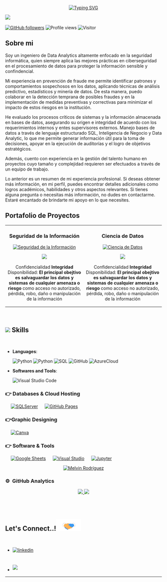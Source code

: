 <p align="center">
  <a href="https://github.com/Melvin-Rodriguez/readme-typing-svg"><img src="https://readme-typing-svg.herokuapp.com?font=Zilla+Slab&duration=3000&pause=5000&color=cyan&size=35&center=true&vCenter=true&width=900&height=35&lines=Hola;Te+doy+la+bienvenida+a+mi+perfil+y+portafolio+de+proyectos" alt="Typing SVG"></a>
</p>

<img src="https://github-production-user-asset-6210df.s3.amazonaws.com/111929312/249653774-76261d23-7cf5-446e-b82c-1b17a2d423e3.png">

<br>

[![GitHub followers](https://img.shields.io/github/followers/Melvin-Rodriguez?style=social)](https://github.com/Melvin-Rodriguez)
![Profile views](https://komarev.com/ghpvc/?username=Melvin-Rodriguez&label=Profile%20views&color=0e75b6&style=flat)
![Visitor](https://visitor-badge.laobi.icu/badge?page_id=Melvin-Rodriguez.repoName)
<!--<img src="https://komarev.com/ghpvc/?username=Melvin-Rodriguez&label=Profile%20views&color=0e75b6&style=flat" alt="MelvinRodriguez" /> -->




## Sobre mi

Soy un ingeniero de Data Analytics altamente enfocado en la seguridad informática, quien siempre aplica las mejores prácticas en ciberseguridad en el procesamiento de datos para proteger la información sensible y confindencial. 

Mi experiencia en prevención de fraude me permite identificar patrones y comportamientos sospechosos en los datos, aplicando técnicas de análisis predictivo, estadísticos y minería de datos. De esta manera, puedo colaborar en la detección temprana de posibles fraudes y en la implementación de medidas preventivas y correctivas para minimizar el impacto de estos riesgos en la institución.

He evaluado los procesos críticos de sistemas y la información almacenada en bases de datos, asegurando su origen e integridad de acuerdo con los requerimientos internos y entes supervisores externos. Manejo bases de datos a través de lenguaje estructurado SQL, Inteligencia de Negocio y Data Analytic, lo que me permite generar información útil para la toma de decisiones, apoyar en la ejecución de auditorías y el logro de objetivos estratégicos.

Además, cuento con experiencia en la gestión del talento humano en proyectos cuyo tamaño y complejidad requieren ser efectuados a través de un equipo de trabajo. 

Lo anterior es un resumen de mi experiencia profesional. Si deseas obtener más información, en mi perfil, puedes encontrar detalles adicionales como logros académicos, habilidades y otros aspectos relevantes. Si tienes alguna pregunta o necesitas más información, no dudes en contactarme. Estaré encantado de brindarte mi apoyo en lo que necesites.
<br>

## Portafolio de Proyectos
<table>
<tr>
<td width="50%">
<h3 align="center">Seguridad de la Información</h3>
<div align="center">
<a href="https://github.com/Melvin-Rodriguez/Cybersecurity" target="_blank"><img src="https://res.cloudinary.com/dssdvhtjq/image/upload/v1688171115/Perfil/4_oeqaeu.png" width="400" alt="Seguridad de la Información"></a>
<p>
<a href="https://github.com/Melvin-Rodriguez/Cybersecurity" target="_blank">
<img src="https://img.shields.io/badge/C%C3%93DIGO-C0C0C0?style=for-the-badge&logo=github&logoColor=black">
</a>
</p>
<p>Confidencialidad <strong>
   Integridad </strong>
   Disponibilidad: <strong> 
   El principal obejtivo es salvaguardar los datos y sistemas de cualquier amenaza o riesgo </strong>
   como acceso no autorizado, pérdida, robo, daño o manipulación de la información</p>
</div>                                                                                      
</td>

<td width="50%">
<h3 align="center">Ciencia de Datos</h3>
<div align="center">
<a href="https://github.com/Melvin-Rodriguez/Data-Science" target="_blank"><img src="https://res.cloudinary.com/dssdvhtjq/image/upload/v1688083941/Perfil/CIA1_dxae3o.png" width="400" alt="Ciencia de Datos"></a>
<p>
<a href="https://github.com/Melvin-Rodriguez/Cybersecurity" target="_blank">
<img src="https://img.shields.io/badge/C%C3%93DIGO-C0C0C0?style=for-the-badge&logo=github&logoColor=black">
</a>
</p>
<p>Confidencialidad <strong>
   Integridad </strong>
   Disponibilidad: <strong> 
   El principal obejtivo es salvaguardar los datos y sistemas de cualquier amenaza o riesgo </strong>
   como acceso no autorizado, pérdida, robo, daño o manipulación de la información</p>
</div>                                                                                      
</td>



</div>                                                             
</table>                                                                                 
</div>
<br>


## <img src="https://media2.giphy.com/media/QssGEmpkyEOhBCb7e1/giphy.gif?cid=ecf05e47a0n3gi1bfqntqmob8g9aid1oyj2wr3ds3mg700bl&rid=giphy.gif" width ="25"><b> Skills</b>
<br>

<p align="center">

- **Languages**:
    
    ![Python](https://img.shields.io/badge/Python%20-%2314354C.svg?style=for-the-badge&logo=python&logoColor=white)
![Python](https://img.shields.io/badge/-Python-000000?style=flat&logo=python)
![SQL](https://img.shields.io/badge/-SQL-000000?style=flat&logo=postgresql)
![GitHub](https://img.shields.io/badge/-GitHub-222222?style=flat&logo=github&logoColor=181717)
![AzureCloud](https://img.shields.io/badge/Microsoft%20Azure-222222?style=flat-square&logo=microsoft-azure)

- **Softwares and Tools**:

    ![Visual Studio Code](https://img.shields.io/badge/Visual%20Studio%20Code-0078d7.svg?style=for-the-badge&logo=visual-studio-code&logoColor=white)

</p>


### 👉 Databases & Cloud Hosting
<p align="left">
  &emsp;
    <a href="https://www.microsoft.com/en-us/sql-server/"><img alt="SQLServer" src="https://img.shields.io/badge/SQL Server-%2300f.svg?style=flat&llogo=sqlserver&logoColor=white"></a>  
  &emsp;
    <a href="https://www.github.com"><img alt="GitHub Pages" src="https://img.shields.io/badge/GitHub%20Pages-%23327FC7.svg?style=flat&llogo=github&logoColor=white"></a> 
 </p>
  
### 👉Graphic Designing
<p align="left">
&emsp;
  <a href="#">
  	<img alt="Canva" src="https://img.shields.io/badge/Canva-%2300C4CC.svg?style=flat&logo=Canva&logoColor=white"/>
  </a>
 </p>

 ### 👉 Software & Tools
 
<p>
 
  &emsp;
    <a href="#"><img alt="Google Sheets" src="https://img.shields.io/badge/Google%20Sheets%20-%2334A853.svg?logo=google%20sheets&logoColor=white"></a>
  &emsp;
    <a href="#"><img alt="Visual Studio" src="https://img.shields.io/badge/Visual%20Studio-0078d7.svg?logo=visual-studio&logoColor=white"></a>
  &emsp;
    <a href="#"><img alt="Jupyter" src="https://img.shields.io/badge/Jupyter%20-%23F37626.svg?logo=Jupyter&logoColor=white"></a>
  &emsp;
</p>


<!-- TROFEOS GITHUB -->
<p align="center"> <a href="https://github.com/Melvin-Rodriguez/github-profile-trophy"><img src="https://github-profile-trophy.vercel.app/?username=Melvin-Rodriguez&theme=darkhub&row=1&column=-1&rank=-?&no-frame=true&no-bg=true" alt="Melvin Rodríguez" /></a> </p>



### ⚙️ &nbsp;GitHub Analytics

<p align="center">
<a href="https://github.com/Melvin-Rodriguez">
  <img height="180em" src="https://github-readme-stats-eight-theta.vercel.app/api?username=Melvin-Rodriguez&show_icons=true&theme=algolia&include_all_commits=true&count_private=true"/>
  <img height="180em" src="https://github-readme-stats-eight-theta.vercel.app/api/top-langs/?username=Melvin-Rodriguez&layout=compact&langs_count=8&theme=algolia"/>
</a>
</p>

<!--
<td width="50%" align="center">

  <img  align="center"  src="https://github-readme-stats.anuraghazra1.vercel.app/api/top-langs/?username=Melvin-Rodriguez&theme=dark&hide_border=true&no-bg=true&no-frame=true&langs_count=10"/>
  
  </td>
-->

<br>
<br>

## <b> Let's Connect..!</b><img src="https://github.com/0xAbdulKhalid/0xAbdulKhalid/raw/main/assets/mdImages/handshake.gif" width ="80">
<br>
<div align='left'>

<ul>

<li>
<a href="https://www.linkedin.com/in/melvin-rodr%C3%ADguez-060a9a223/" target="_blank">
<img src="https://img.shields.io/badge/linkedin:  Melvin Rodríguez-%2300acee.svg?color=405DE6&style=for-the-badge&logo=linkedin&logoColor=white" alt=linkedin style="margin-bottom: 5px;"/>
</a>
</li>

<br>

<br>

<li>
<a href="mailto:mtrabajo87@gmail.com" target="_blank">
<img src="https://img.shields.io/badge/gmail:  Melvin Rodríguez-%23EA4335.svg?style=for-the-badge&logo=gmail&logoColor=white" t=mail style="margin-bottom: 5px;" />
</a>
</li>
	
</ul>
</div>

---
